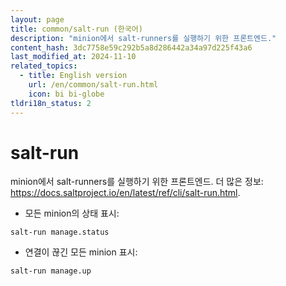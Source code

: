 ```yaml
---
layout: page
title: common/salt-run (한국어)
description: "minion에서 salt-runners를 실행하기 위한 프론트엔드."
content_hash: 3dc7758e59c292b5a8d286442a34a97d225f43a6
last_modified_at: 2024-11-10
related_topics:
  - title: English version
    url: /en/common/salt-run.html
    icon: bi bi-globe
tldri18n_status: 2
---
```

# salt-run

minion에서 salt-runners를 실행하기 위한 프론트엔드.
더 많은 정보: <https://docs.saltproject.io/en/latest/ref/cli/salt-run.html>.

- 모든 minion의 상태 표시:

`salt-run manage.status`

- 연결이 끊긴 모든 minion 표시:

`salt-run manage.up`

